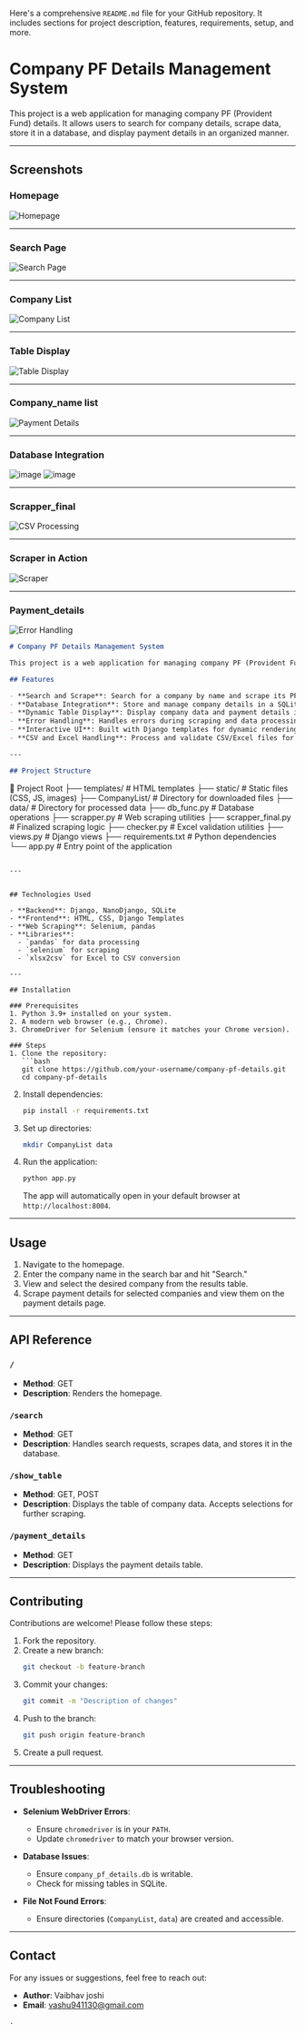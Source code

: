 Here's a comprehensive `README.md` file for your GitHub repository. It includes sections for project description, features, requirements, setup, and more.
# Company PF Details Management System

This project is a web application for managing company PF (Provident Fund) details. It allows users to search for company details, scrape data, store it in a database, and display payment details in an organized manner.

---

## Screenshots

### Homepage
![Homepage](https://github.com/user-attachments/assets/fd097891-141d-4e44-9858-972451d70b81)

---

### Search Page
![Search Page](https://github.com/user-attachments/assets/378dc18b-d4f0-4be8-b8d6-b36507ba6cb2)

---

### Company List
![Company List](https://github.com/user-attachments/assets/df4598f8-70f5-45c4-adab-ab4b438388e8)

---

### Table Display
![Table Display](https://github.com/user-attachments/assets/62c9663d-5d8a-47f0-a77f-639275d20d02)

---

### Company_name list
![Payment Details](https://github.com/user-attachments/assets/10dc3daa-7bf6-424c-8df3-e5732389f19c)

---

### Database Integration
![image](https://github.com/user-attachments/assets/669c818e-40c7-4468-955f-ffbecad3c788)
![image](https://github.com/user-attachments/assets/9aa8ba86-311b-4787-8ebb-068a4b3b296e)



---

### Scrapper_final
![CSV Processing](https://github.com/user-attachments/assets/eed30a8a-a3af-43ae-8a8c-cec8fe371cef)

---

### Scraper in Action
![Scraper](https://github.com/user-attachments/assets/4d743b63-9afe-4b56-9220-6a98e7db468a)

---

### Payment_details
![Error Handling](https://github.com/user-attachments/assets/e5e2957c-9f36-465b-8866-01d58b1ae4d3)







```markdown
# Company PF Details Management System

This project is a web application for managing company PF (Provident Fund) details. It allows users to search for company details, scrape data, store it in a database, and display payment details in an organized manner.

## Features

- **Search and Scrape**: Search for a company by name and scrape its PF-related data.
- **Database Integration**: Store and manage company details in a SQLite database.
- **Dynamic Table Display**: Display company data and payment details in a user-friendly table format.
- **Error Handling**: Handles errors during scraping and data processing gracefully.
- **Interactive UI**: Built with Django templates for dynamic rendering and user interaction.
- **CSV and Excel Handling**: Process and validate CSV/Excel files for data storage.

---

## Project Structure


```
📂 Project Root
├── templates/          # HTML templates
├── static/             # Static files (CSS, JS, images)
├── CompanyList/        # Directory for downloaded files
├── data/               # Directory for processed data
├── db_func.py          # Database operations
├── scrapper.py         # Web scraping utilities
├── scrapper_final.py   # Finalized scraping logic
├── checker.py          # Excel validation utilities
├── views.py            # Django views
├── requirements.txt    # Python dependencies
└── app.py              # Entry point of the application
```

---


## Technologies Used

- **Backend**: Django, NanoDjango, SQLite
- **Frontend**: HTML, CSS, Django Templates
- **Web Scraping**: Selenium, pandas
- **Libraries**: 
  - `pandas` for data processing
  - `selenium` for scraping
  - `xlsx2csv` for Excel to CSV conversion

---

## Installation

### Prerequisites
1. Python 3.9+ installed on your system.
2. A modern web browser (e.g., Chrome).
3. ChromeDriver for Selenium (ensure it matches your Chrome version).

### Steps
1. Clone the repository:
   ```bash
   git clone https://github.com/your-username/company-pf-details.git
   cd company-pf-details
   ```

2. Install dependencies:
   ```bash
   pip install -r requirements.txt
   ```

3. Set up directories:
   ```bash
   mkdir CompanyList data
   ```

4. Run the application:
   ```bash
   python app.py
   ```
   The app will automatically open in your default browser at `http://localhost:8004`.

---

## Usage

1. Navigate to the homepage.
2. Enter the company name in the search bar and hit "Search."
3. View and select the desired company from the results table.
4. Scrape payment details for selected companies and view them on the payment details page.

---

## API Reference

### `/`
- **Method**: GET
- **Description**: Renders the homepage.

### `/search`
- **Method**: GET
- **Description**: Handles search requests, scrapes data, and stores it in the database.

### `/show_table`
- **Method**: GET, POST
- **Description**: Displays the table of company data. Accepts selections for further scraping.

### `/payment_details`
- **Method**: GET
- **Description**: Displays the payment details table.

---

## Contributing

Contributions are welcome! Please follow these steps:
1. Fork the repository.
2. Create a new branch:
   ```bash
   git checkout -b feature-branch
   ```
3. Commit your changes:
   ```bash
   git commit -m "Description of changes"
   ```
4. Push to the branch:
   ```bash
   git push origin feature-branch
   ```
5. Create a pull request.

---

## Troubleshooting

- **Selenium WebDriver Errors**:
  - Ensure `chromedriver` is in your `PATH`.
  - Update `chromedriver` to match your browser version.

- **Database Issues**:
  - Ensure `company_pf_details.db` is writable.
  - Check for missing tables in SQLite.

- **File Not Found Errors**:
  - Ensure directories (`CompanyList`, `data`) are created and accessible.


---

## Contact

For any issues or suggestions, feel free to reach out:

- **Author**: Vaibhav joshi
- **Email**: vashu941130@gmail.com
```
.
